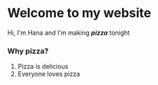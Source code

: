 # Welcome to my website

Hi, I'm Hana and I'm making ***pizza*** tonight

### Why pizza?

1. Pizza is delicious
2. Everyone loves pizza 

